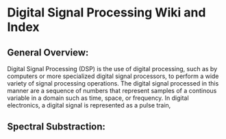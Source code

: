 # Digital Signal Processing Wiki and Index

## General Overview:

Digital Signal Processing (DSP) is the use of digital processing, such as by computers or more specialized digital signal processors, to perform a wide variety of signal processing operations. The digital signal processed in this manner are a sequence of numbers that represent samples of a continous variable in a domain such as time, space, or frequency. In digital electronics, a digital signal is represented as a pulse train, 

## Spectral Substraction: 


